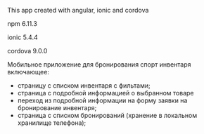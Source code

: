 <p>This app created with angular, ionic and cordova</p>
<p>npm 6.11.3</p>
<p>ionic 5.4.4</p>
<p>cordova 9.0.0</p>
Мобильное приложение для бронирования спорт инвентаря включающее:
<ul>
<li>страницу с списком инвентаря с фильтами;</li>
<li>страница с подробной информацией о выбранном товаре</li>
<li>переход из подробной информации на форму заявки на бронирование инвентаря;</li>
<li>страница с списком бронирований (хранение в локальном хранилище телефона);</li>
</ul>
